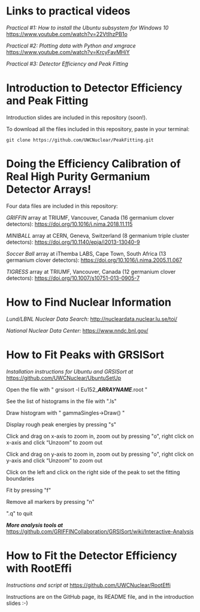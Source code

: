 # Links to practical videos

*Practical #1: How to install the Ubuntu subsystem for Windows 10*  https://www.youtube.com/watch?v=22VtIhzPB1o

*Practical #2: Plotting data with Python and xmgrace*  https://www.youtube.com/watch?v=KrcyFavMHiY

*Practical #3: Detector Efficiency and Peak Fitting*

# Introduction to Detector Efficiency and Peak Fitting
Introduction slides are included in this repository (soon!).

To download all the files included in this repository, paste in your terminal:

    git clone https://github.com/UWCNuclear/PeakFitting.git

# Doing the Efficiency Calibration of Real High Purity Germanium Detector Arrays!
Four data files are included in this repository:

*GRIFFIN* array at TRIUMF, Vancouver, Canada (16 germanium clover detectors): https://doi.org/10.1016/j.nima.2018.11.115

*MINIBALL* array at CERN, Geneva, Switzerland (8 germanium triple cluster detectors): https://doi.org/10.1140/epja/i2013-13040-9

*Soccer Ball* array at iThemba LABS, Cape Town, South Africa (13 germanium clover detectors): https://doi.org/10.1016/j.nima.2005.11.067

*TIGRESS* array at TRIUMF, Vancouver, Canada (12 germanium clover detectors): https://doi.org/10.1007/s10751-013-0905-7

# How to Find Nuclear Information 
*Lund/LBNL Nuclear Data Search:* http://nucleardata.nuclear.lu.se/toi/

*National Nuclear Data Center:* https://www.nndc.bnl.gov/


# How to Fit Peaks with GRSISort
*Installation instructions for Ubuntu and GRSISort at* https://github.com/UWCNuclear/UbuntuSetUp

Open the file with " grsisort -l Eu152_***ARRAYNAME***.root "

See the list of histograms in the file with ".ls"

Draw histogram with " gammaSingles->Draw() "

Display rough peak energies by pressing "s"

Click and drag on x-axis to zoom in, zoom out by pressing "o", right click on x-axis and click “Unzoom” to zoom out

Click and drag on y-axis to zoom in, zoom out by pressing "o", right click on y-axis and click “Unzoom” to zoom out

Click on the left and click on the right side of the peak to set the fitting boundaries

Fit by pressing "f"

Remove all markers by pressing "n"

".q" to quit

***More analysis tools at*** https://github.com/GRIFFINCollaboration/GRSISort/wiki/Interactive-Analysis

# How to Fit the Detector Efficiency with RootEffi 
*Instructions and script at* https://github.com/UWCNuclear/RootEffi

Instructions are on the GitHub page, its README file, and in the introduction slides :-)

